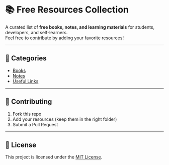 # 📚 Free Resources Collection

A curated list of **free books, notes, and learning materials** for students, developers, and self-learners.  
Feel free to contribute by adding your favorite resources!

---

## 📖 Categories
- [Books](./books/)
- [Notes](./notes/)
- [Useful Links](./links/)

---

## 🤝 Contributing
1. Fork this repo
2. Add your resources (keep them in the right folder)
3. Submit a Pull Request

---

## 📜 License
This project is licensed under the [MIT License](LICENSE).

